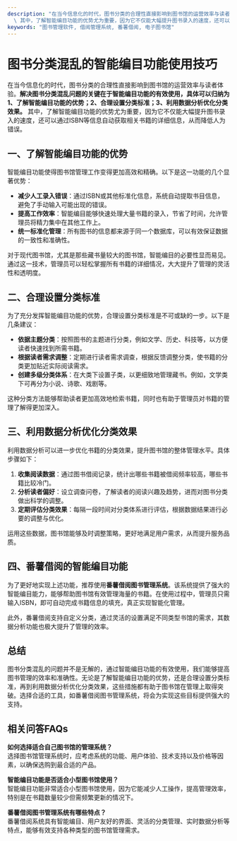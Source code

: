 ```yaml
---
description: "在当今信息化的时代，图书分类的合理性直接影响到图书馆的运营效率与读者体验。**解决图书分类混乱问题的关键在于智能编目功能的有效使用，具体可以归纳为1、了解智能编目功能的优势；2、合理设置分类标准；3、利用数据分析优化分类效果。**\
  \ 其中，了解智能编目功能的优势尤为重要，因为它不仅能大幅提升图书录入的速度，还可以通过ISBN等信息自动获取相关书籍的详细信息，从而降低人为错误。"
keywords: "图书管理软件, 借阅管理系统, 番薯借阅, 电子图书馆"
---
```

# 图书分类混乱的智能编目功能使用技巧

在当今信息化的时代，图书分类的合理性直接影响到图书馆的运营效率与读者体验。**解决图书分类混乱问题的关键在于智能编目功能的有效使用，具体可以归纳为1、了解智能编目功能的优势；2、合理设置分类标准；3、利用数据分析优化分类效果。** 其中，了解智能编目功能的优势尤为重要，因为它不仅能大幅提升图书录入的速度，还可以通过ISBN等信息自动获取相关书籍的详细信息，从而降低人为错误。

## 一、了解智能编目功能的优势

智能编目功能使得图书馆管理工作变得更加高效和精确。以下是这一功能的几个显著优势：

- **减少人工录入错误**：通过ISBN或其他标准化信息，系统自动提取书目信息，避免了手动输入可能出现的错误。
- **提高工作效率**：智能编目能够快速处理大量书籍的录入，节省了时间，允许管理员将精力集中在其他工作上。
- **统一标准化管理**：所有图书的信息都来源于同一个数据库，可以有效保证数据的一致性和准确性。

对于现代图书馆，尤其是那些藏书量较大的图书馆，智能编目的必要性显而易见。通过这一技术，管理员可以轻松掌握所有书籍的详细情况，大大提升了管理的灵活性和透明度。

## 二、合理设置分类标准

为了充分发挥智能编目功能的优势，合理设置分类标准是不可或缺的一步。以下是几条建议：

- **依据主题分类**：按照图书的主题进行分类，例如文学、历史、科技等，以方便读者快速找到所需书籍。
- **根据读者需求调整**：定期进行读者需求调查，根据反馈调整分类，使书籍的分类更加贴近实际阅读需求。
- **创建多级分类体系**：在大类下设置子类，以更细致地管理藏书。例如，文学类下可再分为小说、诗歌、戏剧等。

这种分类方法能够帮助读者更加高效地检索书籍，同时也有助于管理员对书籍的管理了解得更加深入。

## 三、利用数据分析优化分类效果

利用数据分析可以进一步优化书籍的分类效果，提升图书馆的整体管理水平。具体步骤如下：

1. **收集阅读数据**：通过图书借阅记录，统计出哪些书籍被借阅频率较高，哪些书籍比较冷门。
2. **分析读者偏好**：设立调查问卷，了解读者的阅读兴趣及趋势，进而对图书分类做出科学的调整。
3. **定期评估分类效果**：每隔一段时间对分类体系进行评估，根据数据结果进行必要的调整与优化。

运用这些数据，图书馆能够及时调整策略，更好地满足用户需求，从而提升服务品质。

## 四、番薯借阅的智能编目功能

为了更好地实现上述功能，推荐使用**番薯借阅图书管理系统**。该系统提供了强大的智能编目能力，能够帮助图书馆有效管理海量的书籍。在使用过程中，管理员只需输入ISBN，即可自动完成书籍信息的填充，真正实现智能化管理。

此外，番薯借阅支持自定义分类，通过灵活的设置满足不同类型书馆的需求，其数据分析功能也极大提升了管理的效率。

## 总结

图书分类混乱的问题并不是无解的，通过智能编目功能的有效使用，我们能够提高图书管理的效率和准确性。无论是了解智能编目功能的优势，还是合理设置分类标准，再到利用数据分析优化分类效果，这些措施都有助于图书馆在管理上取得突破。选择合适的工具，如番薯借阅图书管理系统，将会为实现这些目标提供强大的支持。

## 相关问答FAQs

**如何选择适合自己图书馆的管理系统？**  
选择图书馆管理系统时，应考虑系统的功能、用户体验、技术支持以及价格等因素，以确保选购到最合适的产品。

**智能编目功能是否适合小型图书馆使用？**  
智能编目功能非常适合小型图书馆使用，因为它能减少人工操作，提高管理效率，特别是在书籍数量较少但需频繁更新的情况下。

**番薯借阅图书管理系统有哪些特点？**  
番薯借阅系统具有智能编目、用户友好的界面、灵活的分类管理、实时数据分析等特点，能够有效支持各种类型的图书馆管理需求。
